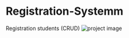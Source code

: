 # Registration-Systemm
Registration students (CRUD)
![project image](screenshot.png "project main front") 
